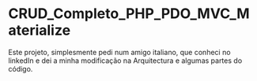 # CRUD_Completo_PHP_PDO_MVC_Materialize
 Este projeto, simplesmente pedi num amigo italiano, que conheci no linkedIn e dei a minha modificação na Arquitectura e algumas partes do código.
